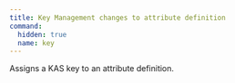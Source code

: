 ```yaml
---
title: Key Management changes to attribute definition
command:
  hidden: true
  name: key
---
```


Assigns a KAS key to an attribute definition.
